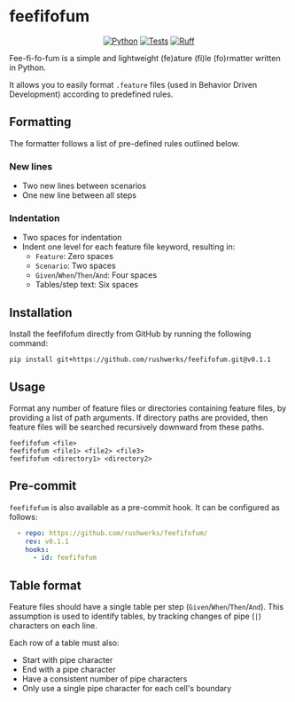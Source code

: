# feefifofum

<div align='center'>

[![Python](https://img.shields.io/badge/Python-3.7+-blue.svg)](https://www.python.org/downloads/release/python-370/)
[![Tests](https://github.com/rushwerks/feefifofum/actions/workflows/tests.yaml/badge.svg)](https://github.com/rushwerks/feefifofum/actions/workflows/tests.yaml)
[![Ruff](https://img.shields.io/endpoint?url=https://raw.githubusercontent.com/charliermarsh/ruff/main/assets/badge/v0.json)](https://github.com/charliermarsh/ruff)

</div>

Fee-fi-fo-fum is a simple and lightweight (fe)ature (fi)le (fo)rmatter written in Python.

It allows you to easily format `.feature` files (used in Behavior Driven Development) according to predefined rules.

## Formatting
The formatter follows a list of pre-defined rules outlined below.

### New lines
* Two new lines between scenarios
* One new line between all steps

### Indentation
* Two spaces for indentation
* Indent one level for each feature file keyword, resulting in:
    * `Feature`: Zero spaces
    * `Scenario`: Two spaces
    * `Given`/`When`/`Then`/`And`: Four spaces
    * Tables/step text: Six spaces

## Installation
Install the feefifofum directly from GitHub by running the following command:
```shell
pip install git+https://github.com/rushwerks/feefifofum.git@v0.1.1
```

## Usage
Format any number of feature files or directories containing feature files, by providing a list of path arguments. If directory paths are provided, then feature files will be searched recursively downward from these paths.

```shell
feefifofum <file>
feefifofum <file1> <file2> <file3>
feefifofum <directory1> <directory2>
```

## Pre-commit
`feefifofum` is also available as a pre-commit hook. It can be configured as follows:
```yaml
  - repo: https://github.com/rushwerks/feefifofum/
    rev: v0.1.1
    hooks:
      - id: feefifofum
```

## Table format
Feature files should have a single table per step (`Given`/`When`/`Then`/`And`). This assumption is used to identify tables, by tracking changes of pipe (`|`) characters on each line.

Each row of a table must also:
* Start with pipe character
* End with a pipe character
* Have a consistent number of pipe characters
* Only use a single pipe character for each cell's boundary
